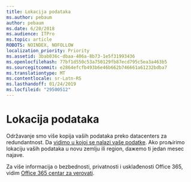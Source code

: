 ```yaml
---
title: Lokacija podataka
ms.author: pebaum
author: pebaum
ms.date: 6/20/2018
ms.audience: ITPro
ms.topic: article
ROBOTS: NOINDEX, NOFOLLOW
localization_priority: Priority
ms.assetid: 3bab036c-dbaa-406a-8b73-1e5f31993436
ms.openlocfilehash: 77bf1d550c53a750129fb87ecd795c5ea3a463b5
ms.sourcegitcommit: e2864efcfb493b6e46b662b746661a61232bdba7
ms.translationtype: MT
ms.contentlocale: sr-Latn-RS
ms.lasthandoff: 01/24/2019
ms.locfileid: "29500512"
---
```

# <a name="data-location"></a>Lokacija podataka

Održavanje smo više kopija vaših podataka preko datacenters za redundantnost. Da [vidimo u kojoj se nalazi vaše podatke](https://office.com/datamaps). Ako proљirimo lokaciju vaših podataka u novu zemlju ili region, daжemo ti jedan mesec najave.
  
Za više informacija o bezbednosti, privatnosti i usklađenosti Office 365, vidim [Office 365 centar za verovati](https://products.office.com/business/office-365-trust-center-welcome). 
  

